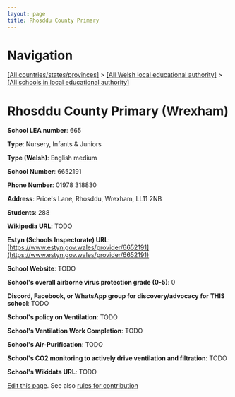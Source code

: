 ```yaml
---
layout: page
title: Rhosddu County Primary
---
```

# Navigation

[[All countries/states/provinces]](../../..) > [[All Welsh local educational authority]](../..) > [[All schools in local educational authority]](..)

# Rhosddu County Primary (Wrexham)

**School LEA number**: 665

**Type**: Nursery, Infants & Juniors

**Type (Welsh)**: English medium

**School Number**: 6652191

**Phone Number**: 01978 318830

**Address**: Price's Lane, Rhosddu, Wrexham, LL11 2NB

**Students**: 288

**Wikipedia URL**: TODO

**Estyn (Schools Inspectorate) URL**: [https://www.estyn.gov.wales/provider/6652191](https://www.estyn.gov.wales/provider/6652191)

**School Website**: TODO

**School's overall airborne virus protection grade (0-5)**: 0

**Discord, Facebook, or WhatsApp group for discovery/advocacy for THIS school**: TODO

**School's policy on Ventilation**: TODO

**School's Ventilation Work Completion**: TODO

**School's Air-Purification**: TODO

**School's CO2 monitoring to actively drive ventilation and filtration**: TODO

**School's Wikidata URL**: TODO




[Edit this page](https://github.com/ventilate-schools/Wales/edit/prif/./Wrexham/Rhosddu_County_Primary.md). See also [rules for contribution](../../../contribution-rules/)